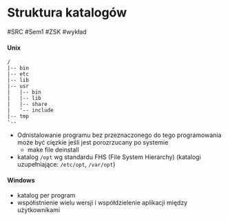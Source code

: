 # Struktura katalogów
#SRC #Sem1 #ZSK #wykład

#### Unix
	/
	|-- bin
	|-- etc
	|-- lib
	|-- usr
	|   |-- bin
	|   |-- lib
	|   |-- share
	|   '-- include
	|-- tmp
	'--
- Odnistalowanie programu bez przeznaczonego do tego programowania może być cięzkie jeśli jest porozrzucany po systemie
	- make file deinstall
- katalog `/opt` wg standardu FHS (File System Hierarchy) (katalogi uzupełniające: `/etc/opt`, `/var/opt`)
#### Windows
- katalog per program
- współistnienie wielu wersji i współdzielenie aplikacji między użytkownikami